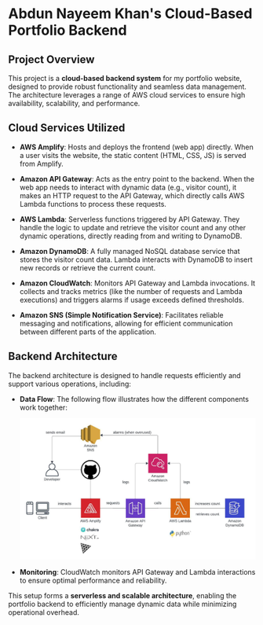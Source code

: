 # Abdun Nayeem Khan's Cloud-Based Portfolio Backend

## Project Overview

This project is a **cloud-based backend system** for my portfolio website, designed to provide robust functionality and seamless data management. The architecture leverages a range of AWS cloud services to ensure high availability, scalability, and performance.

## Cloud Services Utilized

- **AWS Amplify**: Hosts and deploys the frontend (web app) directly. When a user visits the website, the static content (HTML, CSS, JS) is served from Amplify.
  
- **Amazon API Gateway**: Acts as the entry point to the backend. When the web app needs to interact with dynamic data (e.g., visitor count), it makes an HTTP request to the API Gateway, which directly calls AWS Lambda functions to process these requests.

- **AWS Lambda**: Serverless functions triggered by API Gateway. They handle the logic to update and retrieve the visitor count and any other dynamic operations, directly reading from and writing to DynamoDB.

- **Amazon DynamoDB**: A fully managed NoSQL database service that stores the visitor count data. Lambda interacts with DynamoDB to insert new records or retrieve the current count.

- **Amazon CloudWatch**: Monitors API Gateway and Lambda invocations. It collects and tracks metrics (like the number of requests and Lambda executions) and triggers alarms if usage exceeds defined thresholds.

- **Amazon SNS (Simple Notification Service)**: Facilitates reliable messaging and notifications, allowing for efficient communication between different parts of the application.

## Backend Architecture

The backend architecture is designed to handle requests efficiently and support various operations, including:

- **Data Flow**: The following flow illustrates how the different components work together:
  
  ![Architectural Diagram](public/images/portfolio%20res.jpeg)  

- **Monitoring**: CloudWatch monitors API Gateway and Lambda interactions to ensure optimal performance and reliability.

This setup forms a **serverless and scalable architecture**, enabling the portfolio backend to efficiently manage dynamic data while minimizing operational overhead.
